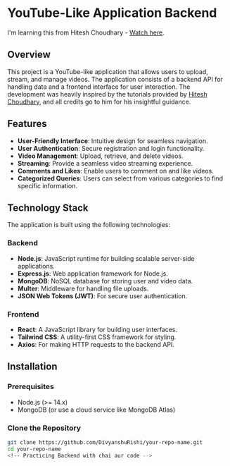 # YouTube-Like Application Backend

I'm learning this from Hitesh Choudhary - [Watch here](https://www.youtube.com/watch?v=7fjOw8ApZ1I).

## Overview

This project is a YouTube-like application that allows users to upload, stream, and manage videos. The application consists of a backend API for handling data and a frontend interface for user interaction. The development was heavily inspired by the tutorials provided by [Hitesh Choudhary](https://github.com/hiteshchoudhary?tab=repositories), and all credits go to him for his insightful guidance.

## Features

- **User-Friendly Interface**: Intuitive design for seamless navigation.
- **User Authentication**: Secure registration and login functionality.
- **Video Management**: Upload, retrieve, and delete videos.
- **Streaming**: Provide a seamless video streaming experience.
- **Comments and Likes**: Enable users to comment on and like videos.
- **Categorized Queries**: Users can select from various categories to find specific information.

## Technology Stack

The application is built using the following technologies:

### Backend

- **Node.js**: JavaScript runtime for building scalable server-side applications.
- **Express.js**: Web application framework for Node.js.
- **MongoDB**: NoSQL database for storing user and video data.
- **Multer**: Middleware for handling file uploads.
- **JSON Web Tokens (JWT)**: For secure user authentication.

### Frontend

- **React**: A JavaScript library for building user interfaces.
- **Tailwind CSS**: A utility-first CSS framework for styling.
- **Axios**: For making HTTP requests to the backend API.

## Installation

### Prerequisites

- Node.js (>= 14.x)
- MongoDB (or use a cloud service like MongoDB Atlas)

### Clone the Repository

```bash
git clone https://github.com/DivyanshuRishi/your-repo-name.git
cd your-repo-name
<!-- Practicing Backend with chai aur code -->
